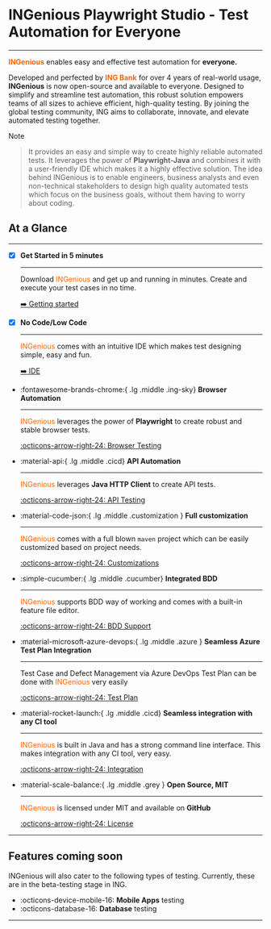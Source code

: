 # INGenious Playwright Studio - Test Automation for Everyone


--------------------------------------------------------------------

<span style="color:#FF6200;width:100px">**INGenious**</span> enables easy and effective test automation for **everyone.**



Developed and perfected by <span style="color:#FF6200;width:100px">**ING Bank**</span> for over 4 years of real-world usage, **INGenious** is now open-source and available to everyone. Designed to simplify and streamline test automation, this robust solution empowers teams of all sizes to achieve efficient, high-quality testing. By joining the global testing community, ING aims to collaborate, innovate, and elevate automated testing together.

> [!NOTE]

> It provides an easy and simple way to create highly reliable automated tests. It leverages the power of __Playwright-Java__ and combines it with a user-friendly IDE which makes it a highly effective solution. 
> The idea behind INGenious is to enable engineers, business analysts and even non-technical stakeholders to design high quality automated tests which focus on the business goals, without them having to worry about coding.








## At a Glance
-----------------------


<div class="grid cards" markdown>

-   [x] __Get Started in 5 minutes__

    ---

    Download <span style="color:#FF6200">INGenious</span> and get up and running in minutes. Create and execute your test cases in no time.

    [:arrow_right: Getting started](gettingstarted.md)

-   [x] __No Code/Low Code__

    ---

    <span style="color:#FF6200">INGenious</span> comes with an intuitive IDE which makes test designing simple, easy and fun.

    [:arrow_right: IDE](knowyourframework.md)

-   :fontawesome-brands-chrome:{ .lg .middle .ing-sky} __Browser Automation__

    ---

    <span style="color:#FF6200">INGenious</span> leverages the power of **Playwright** to create robust and stable browser tests.

    [:octicons-arrow-right-24: Browser Testing](BrowserTesting/)

-   :material-api:{ .lg .middle .cicd} __API Automation__

    ---

    <span style="color:#FF6200">INGenious</span> leverages **Java HTTP Client** to create API tests.

    [:octicons-arrow-right-24: API Testing](api/)



-   :material-code-json:{ .lg .middle .customization } __Full customization__

    ---

    <span style="color:#FF6200">INGenious</span> comes with a full blown `maven` project which can be easily customized based on project needs.

    [:octicons-arrow-right-24: Customizations](customizations/)

-   :simple-cucumber:{ .lg .middle .cucumber} __Integrated BDD__

    ---

    <span style="color:#FF6200">INGenious</span> supports BDD way of working and comes with a built-in feature file editor.

    [:octicons-arrow-right-24: BDD Support](bdd/)

-   :material-microsoft-azure-devops:{ .lg .middle .azure } __Seamless Azure Test Plan Integration__

    ---

    Test Case and Defect Management via Azure DevOps Test Plan can be done with <span style="color:#FF6200">INGenious</span> very easily

    [:octicons-arrow-right-24: Test Plan](testplan/)

-   :material-rocket-launch:{ .lg .middle .cicd} __Seamless integration with any CI tool__

    ---

    <span style="color:#FF6200">INGenious</span> is built in Java and has a strong command line interface. This makes integration with any CI tool, very easy.

    [:octicons-arrow-right-24: Integration](ci.md)

-   :material-scale-balance:{ .lg .middle .grey  } __Open Source, MIT__

    ---

    <span style="color:#FF6200">INGenious</span>  is licensed under MIT and available on **GitHub**

    [:octicons-arrow-right-24: License](https://github.com/ing-bank/INGenious)




</div>


--------

## Features coming soon

INGenious will also cater to the following types of testing. Currently, these are in the beta-testing stage in ING.

<div class="grid cards" markdown>

- :octicons-device-mobile-16: __Mobile Apps__ testing
- :octicons-database-16: __Database__ testing

</div>



--------


